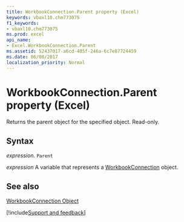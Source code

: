 ```yaml
---
title: WorkbookConnection.Parent property (Excel)
keywords: vbaxl10.chm773075
f1_keywords:
- vbaxl10.chm773075
ms.prod: excel
api_name:
- Excel.WorkbookConnection.Parent
ms.assetid: 52437017-a6cd-405f-246a-6c7e87724459
ms.date: 06/08/2017
localization_priority: Normal
---
```



# WorkbookConnection.Parent property (Excel)

Returns the parent object for the specified object. Read-only.


## Syntax

_expression_. `Parent`

_expression_ A variable that represents a [WorkbookConnection](./Excel.WorkbookConnection.md) object.


## See also


[WorkbookConnection Object](Excel.WorkbookConnection.md)

[!include[Support and feedback](~/includes/feedback-boilerplate.md)]
